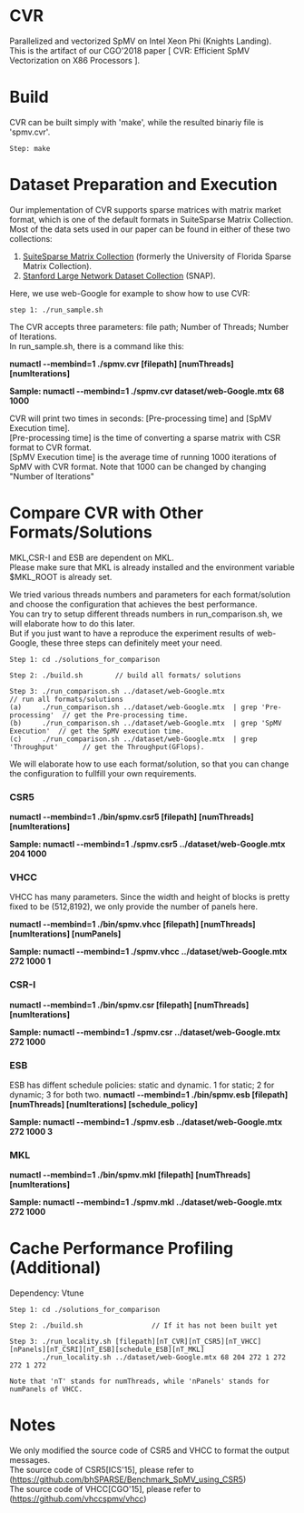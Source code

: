 # CVR
Parallelized and vectorized SpMV on Intel Xeon Phi (Knights Landing). <br>
This is the artifact of our CGO'2018 paper [ CVR: Efficient SpMV Vectorization on X86 Processors ]. <br>

# Build
CVR can be built simply with 'make', while the resulted binariy file is 'spmv.cvr'.

	Step: make       

# Dataset Preparation and Execution
Our implementation of CVR supports sparse matrices with matrix market format, which is one of the default formats in SuiteSparse Matrix Collection. Most of the data sets used in our paper can be found in either of these two collections:

1) [SuiteSparse Matrix Collection](https://sparse.tamu.edu) (formerly the University of Florida Sparse Matrix Collection).
2) [Stanford Large Network Dataset Collection](http://snap.stanford.edu/data/) (SNAP).

Here, we use web-Google for example to show how to use CVR:

	step 1: ./run_sample.sh

The CVR accepts three parameters: file path; Number of Threads; Number of Iterations. <br>
In run_sample.sh, there is a command like this:

**numactl --membind=1 ./spmv.cvr [filepath] [numThreads] [numIterations]**

**Sample: numactl --membind=1 ./spmv.cvr dataset/web-Google.mtx 68 1000**

CVR will print two times in seconds: [Pre-processing time] and [SpMV Execution time]. <br>
[Pre-processing time] is the time of converting a sparse matrix with CSR format to CVR format. <br>
[SpMV Execution time] is the average time of running 1000 iterations of SpMV with CVR format. Note that 1000 can be changed by changing "Number of Iterations" <br>

# Compare CVR with Other Formats/Solutions
MKL,CSR-I and ESB are dependent on MKL. <br>
Please make sure that MKL is already installed and the environment variable $MKL_ROOT is already set. <br>

We tried various threads numbers and parameters for each format/solution and choose the configuration that achieves the best performance.<br>
You can try to setup different threads numbers in run_comparison.sh, we will elaborate how to do this later. <br>
But if you just want to have a reproduce the experiment results of web-Google, these three steps can definitely meet your need. <br>

	Step 1: cd ./solutions_for_comparison

	Step 2: ./build.sh        // build all formats/ solutions

	Step 3: ./run_comparison.sh ../dataset/web-Google.mtx                           // run all formats/solutions 
	(a)     ./run_comparison.sh ../dataset/web-Google.mtx  | grep 'Pre-processing'  // get the Pre-processing time. 
	(b)     ./run_comparison.sh ../dataset/web-Google.mtx  | grep 'SpMV Execution'  // get the SpMV execution time. 
	(c)     ./run_comparison.sh ../dataset/web-Google.mtx  | grep 'Throughput'      // get the Throughput(GFlops).

We will elaborate how to use each format/solution, so that you can change the configuration to fullfill your own requirements.
### CSR5
**numactl --membind=1 ./bin/spmv.csr5 [filepath] [numThreads] [numIterations]**

**Sample: numactl --membind=1 ./spmv.csr5 ../dataset/web-Google.mtx 204 1000**
### VHCC
VHCC has many parameters. Since the width and height of blocks is pretty fixed to be (512,8192), we only provide the number of panels here.

**numactl --membind=1 ./bin/spmv.vhcc [filepath] [numThreads] [numIterations] [numPanels]**
		
**Sample: numactl --membind=1 ./spmv.vhcc ../dataset/web-Google.mtx 272 1000 1**
### CSR-I
**numactl --membind=1 ./bin/spmv.csr [filepath] [numThreads] [numIterations]**
	
**Sample: numactl --membind=1 ./spmv.csr ../dataset/web-Google.mtx 272 1000**
### ESB
ESB has diffent schedule policies: static and dynamic. 1 for static; 2 for dynamic; 3 for both two.
**numactl --membind=1 ./bin/spmv.esb [filepath] [numThreads] [numIterations] [schedule_policy]**

**Sample: numactl --membind=1 ./spmv.esb ../dataset/web-Google.mtx 272 1000 3**
### MKL
**numactl --membind=1 ./bin/spmv.mkl [filepath] [numThreads] [numIterations]**

**Sample: numactl --membind=1 ./spmv.mkl ../dataset/web-Google.mtx 272 1000**


# Cache Performance Profiling (Additional)
Dependency:  Vtune

	Step 1: cd ./solutions_for_comparison
		
	Step 2: ./build.sh                 // If it has not been built yet

	Step 3: ./run_locality.sh [filepath][nT_CVR][nT_CSR5][nT_VHCC][nPanels][nT_CSRI][nT_ESB][schedule_ESB][nT_MKL]
	        ./run_locality.sh ../dataset/web-Google.mtx 68 204 272 1 272 272 1 272

	Note that 'nT' stands for numThreads, while 'nPanels' stands for numPanels of VHCC.

# Notes
We only modified the source code of CSR5 and VHCC to format the output messages. <br>
The source code of CSR5[ICS'15], please refer to (https://github.com/bhSPARSE/Benchmark_SpMV_using_CSR5)<br>
The source code of VHCC[CGO'15], please refer to (https://github.com/vhccspmv/vhcc) <br>




